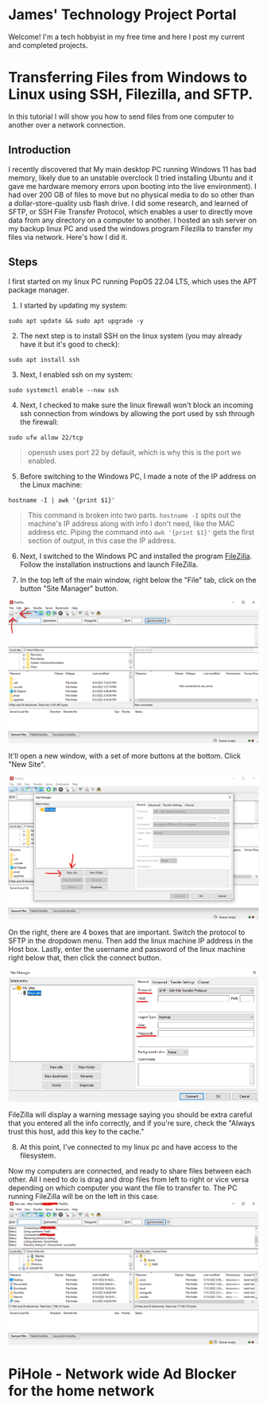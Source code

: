 # James' Technology Project Portal
 Welcome! I'm a tech hobbyist in my free time and here I post my current and completed projects.

# Transferring Files from Windows to Linux using SSH, Filezilla, and SFTP.
In this tutorial I will show you how to send files from one computer to another over a network connection.

## Introduction
I recently discovered that My main desktop PC running Windows 11 has bad memory, likely due to an unstable overclock (I tried installing Ubuntu and it gave me hardware memory errors upon booting into the live environment). I had over 200 GB of files to move but no physical media to do so other than a dollar-store-quality usb flash drive. I did some research, and learned of SFTP, or SSH File Transfer Protocol, which enables a user to directly move data from any directory on a computer to another. I hosted an ssh server on my backup linux PC and used the windows program Filezilla to transfer my files via network. Here's how I did it.

## Steps
 I first started on my linux PC running PopOS 22.04 LTS, which uses the APT package manager. 

1. I started by updating my system:
```
sudo apt update && sudo apt upgrade -y
```

2. The next step is to install SSH on the linux system (you may already have it but it's good to check): 
```
sudo apt install ssh
```
3. Next, I enabled ssh on my system:
```
sudo systemctl enable --now ssh
```
4. Next, I checked to make sure the linux firewall won't block an incoming ssh connection from windows by allowing the port used by ssh through the firewall:
```
sudo ufw allow 22/tcp
```
> openssh uses port 22 by default, which is why this is the port we enabled.

5. Before switching to the Windows PC, I made a note of the IP address on the Linux machine:
```
hostname -I | awk '{print $1}'
```
>This command is broken into two parts. `hostname -I` spits out the machine's IP address along with info I don't need, like the MAC address etc. Piping the command into `awk '{print $1}'` gets the first section of output, in this case the IP address.

6. Next, I switched to the Windows PC and installed the program [FileZilla](https://filezilla-project.org/). Follow the installation instructions and launch FileZilla. 

7. In the top left of the main window, right below the "File" tab, click on the button "Site Manager" button.

![Click on Site Manager](Images/FileZilla_pics/FileZilla_setup_pic_1.png)
<!-- <img
  src="Images/FileZilla_pics/FileZilla_setup_pic_1.png"
  alt=""
  title="Click on Site Manager"
  style="display: inline-block; margin: 0 auto; max-width: 600px"> -->

 It'll open a new window, with a set of more buttons at the bottom. Click "New Site". 
 
 ![Click on New Site](Images/FileZilla_pics/FileZilla_setup_pic_2.png)
 
 On the right, there are 4 boxes that are important. Switch the protocol to SFTP in the dropdown menu. Then add the linux machine IP address in the Host box. Lastly, enter the username and password of the linux machine right below that, then click the connect button.
 
 ![Change Dropdown to SFTP, Fill in Host IP, username, and password](Images/FileZilla_pics/FileZilla_setup_pic_3.png)

  FileZilla will display a warning message saying you should be extra careful that you entered all the info correctly, and if you're sure, check the "Always trust this host, add this key to the cache."

8. At this point, I've connected to my linux pc and have access to the filesystem. 

Now my computers are connected, and ready to share files between each other. All I need to do is drag and drop files from left to right or vice versa depending on which computer you want the file to transfer to. The PC running FileZilla will be on the left in this case.
  ![Computers Connected ready for File Sharing](Images/FileZilla_pics/FileZilla_setup_pic_4.png)






# PiHole - Network wide Ad Blocker for the home network
